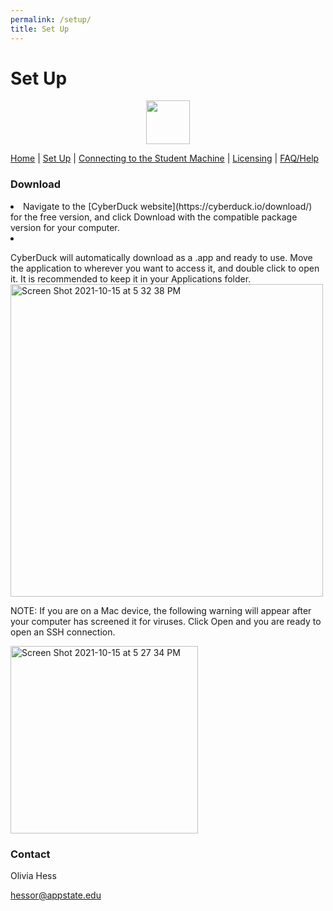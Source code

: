 ```yaml
---
permalink: /setup/
title: Set Up 
---
```

# Set Up 
<p align="center">
  		<img width="70" height="70" src="https://user-images.githubusercontent.com/91332670/137805359-29b8978b-c4e1-4d63-80d2-6d1fd8989b9a.jpg">
	</p>

<nav>
            <div>
                <a href="/index.md">Home</a>	| 
                <a href="/setUp.md">Set Up</a>	| 
                <a href="/connecting.md">Connecting to the Student Machine</a>	| 
                <a href="/licensing.md">Licensing</a>	| 
                <a href="/faq.md">FAQ/Help</a>	
            </div>
	
 </nav>
 
### Download
<li>Navigate to the [CyberDuck website](https://cyberduck.io/download/) for the free version, and click Download with the compatible package version for your computer.<li>

CyberDuck will automatically download as a .app and ready to use. Move the application to wherever you want to access it, and double click to open it. It is recommended to keep it in your Applications folder.
<img width="500" alt="Screen Shot 2021-10-15 at 5 32 38 PM" src="https://user-images.githubusercontent.com/91332670/137823810-6cc3c8a6-6aec-403b-952a-a36a2bd25013.png">

NOTE: If you are on a Mac device, the following warning will appear after your computer has screened it for viruses. Click Open and you are ready to open an SSH connection. 
	
 <img width="300" alt="Screen Shot 2021-10-15 at 5 27 34 PM" src="https://user-images.githubusercontent.com/91332670/137823892-a76972df-114a-406a-8637-5951ac0e3eec.png">






### Contact
Olivia Hess

hessor@appstate.edu
